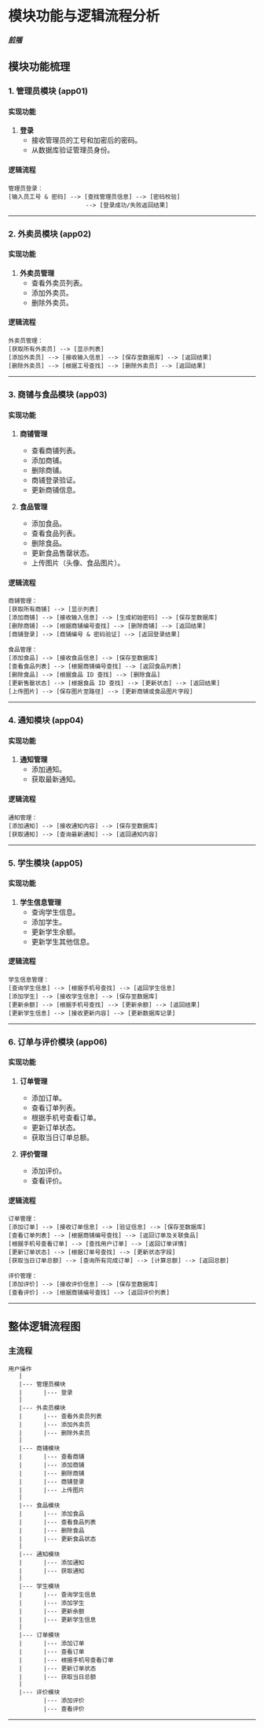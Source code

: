 # 模块功能与逻辑流程分析
[***前端***](https://github.com/reqwaaaaa/elmiao_Vue)
## 模块功能梳理

### 1. 管理员模块 (app01)

#### 实现功能
1. **登录**
   - 接收管理员的工号和加密后的密码。
   - 从数据库验证管理员身份。

#### 逻辑流程
```plaintext
管理员登录：
[输入员工号 & 密码] --> [查找管理员信息] --> [密码校验]
                      --> [登录成功/失败返回结果]
```

---

### 2. 外卖员模块 (app02)

#### 实现功能
1. **外卖员管理**
   - 查看外卖员列表。
   - 添加外卖员。
   - 删除外卖员。

#### 逻辑流程
```plaintext
外卖员管理：
[获取所有外卖员] --> [显示列表]
[添加外卖员] --> [接收输入信息] --> [保存至数据库] --> [返回结果]
[删除外卖员] --> [根据工号查找] --> [删除外卖员] --> [返回结果]
```

---

### 3. 商铺与食品模块 (app03)

#### 实现功能
1. **商铺管理**
   - 查看商铺列表。
   - 添加商铺。
   - 删除商铺。
   - 商铺登录验证。
   - 更新商铺信息。

2. **食品管理**
   - 添加食品。
   - 查看食品列表。
   - 删除食品。
   - 更新食品售罄状态。
   - 上传图片（头像、食品图片）。

#### 逻辑流程
```plaintext
商铺管理：
[获取所有商铺] --> [显示列表]
[添加商铺] --> [接收输入信息] --> [生成初始密码] --> [保存至数据库]
[删除商铺] --> [根据商铺编号查找] --> [删除商铺] --> [返回结果]
[商铺登录] --> [商铺编号 & 密码验证] --> [返回登录结果]

食品管理：
[添加食品] --> [接收食品信息] --> [保存至数据库]
[查看食品列表] --> [根据商铺编号查找] --> [返回食品列表]
[删除食品] --> [根据食品 ID 查找] --> [删除食品]
[更新售罄状态] --> [根据食品 ID 查找] --> [更新状态] --> [返回结果]
[上传图片] --> [保存图片至路径] --> [更新商铺或食品图片字段]
```

---

### 4. 通知模块 (app04)

#### 实现功能
1. **通知管理**
   - 添加通知。
   - 获取最新通知。

#### 逻辑流程
```plaintext
通知管理：
[添加通知] --> [接收通知内容] --> [保存至数据库]
[获取通知] --> [查询最新通知] --> [返回通知内容]
```

---

### 5. 学生模块 (app05)

#### 实现功能
1. **学生信息管理**
   - 查询学生信息。
   - 添加学生。
   - 更新学生余额。
   - 更新学生其他信息。

#### 逻辑流程
```plaintext
学生信息管理：
[查询学生信息] --> [根据手机号查找] --> [返回学生信息]
[添加学生] --> [接收学生信息] --> [保存至数据库]
[更新余额] --> [根据手机号查找] --> [更新余额] --> [返回结果]
[更新学生信息] --> [接收更新内容] --> [更新数据库记录]
```

---

### 6. 订单与评价模块 (app06)

#### 实现功能
1. **订单管理**
   - 添加订单。
   - 查看订单列表。
   - 根据手机号查看订单。
   - 更新订单状态。
   - 获取当日订单总额。

2. **评价管理**
   - 添加评价。
   - 查看评价。

#### 逻辑流程
```plaintext
订单管理：
[添加订单] --> [接收订单信息] --> [验证信息] --> [保存至数据库]
[查看订单列表] --> [根据商铺编号查找] --> [返回订单及关联食品]
[根据手机号查看订单] --> [查找用户订单] --> [返回订单详情]
[更新订单状态] --> [根据订单号查找] --> [更新状态字段]
[获取当日订单总额] --> [查询所有完成订单] --> [计算总额] --> [返回总额]

评价管理：
[添加评价] --> [接收评价信息] --> [保存至数据库]
[查看评价] --> [根据商铺编号查找] --> [返回评价列表]
```

---

## 整体逻辑流程图

### 主流程
```plaintext
用户操作
   |
   |--- 管理员模块
   |      |--- 登录
   |
   |--- 外卖员模块
   |      |--- 查看外卖员列表
   |      |--- 添加外卖员
   |      |--- 删除外卖员
   |
   |--- 商铺模块
   |      |--- 查看商铺
   |      |--- 添加商铺
   |      |--- 删除商铺
   |      |--- 商铺登录
   |      |--- 上传图片
   |
   |--- 食品模块
   |      |--- 添加食品
   |      |--- 查看食品列表
   |      |--- 删除食品
   |      |--- 更新食品状态
   |
   |--- 通知模块
   |      |--- 添加通知
   |      |--- 获取通知
   |
   |--- 学生模块
   |      |--- 查询学生信息
   |      |--- 添加学生
   |      |--- 更新余额
   |      |--- 更新学生信息
   |
   |--- 订单模块
   |      |--- 添加订单
   |      |--- 查看订单
   |      |--- 根据手机号查看订单
   |      |--- 更新订单状态
   |      |--- 获取当日总额
   |
   |--- 评价模块
          |--- 添加评价
          |--- 查看评价
```

---
